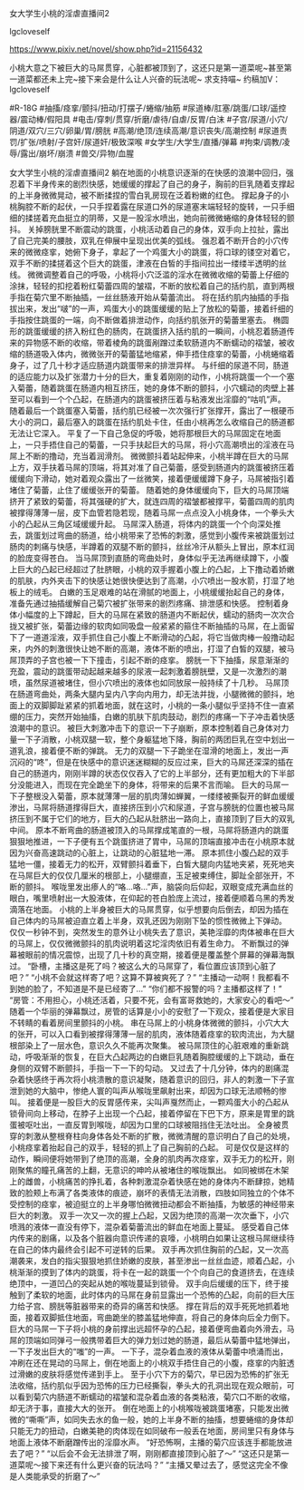 女大学生小桃的淫虐直播间2

lgcloveself

https://www.pixiv.net/novel/show.php?id=21156432

小桃大意之下被巨大的马屌贯穿，心脏都被顶到了，这还只是第一道菜呢~甚至第一道菜都还未上完~接下来会是什么让人兴奋的玩法呢~
求支持喵~
约稿加V：lgcloveself

#R-18G
#抽搐/痉挛/颤抖/扭动/打摆子/蜷缩/抽筋
#尿道棒/肛塞/跳蛋/口球/遥控器/震动棒/假阳具
#电击/穿刺/贯穿/折磨/虐待/自虐/反胃/白沫
#子宫/尿道/小穴/阴道/双穴/三穴/卵巢/胃/膀胱
#高潮/绝顶/连续高潮/意识丧失/高潮控制
#尿道责罚/扩张/喷射/子宫奸/尿道奸/极致深喉
#女学生/大学生/直播/弹幕
#拘束/调教/凌辱/露出/崩坏/崩溃
#兽交/异物/血腥


女大学生小桃的淫虐直播间2
躺在地面的小桃意识逐渐的在快感的浪潮中回归，强忍着下半身传来的剧烈快感，她缓缓的撑起了自己的身子，胸前的巨乳随着支撑起的上半身微微晃动，被不断揉捏的雪白乳房现在泛着粉嫩的红色。
撑起身子的小桃胸腔不断的起伏，一只手捏着露在尿道口外的尿道塞末端轻轻的旋转，一只手细细的揉搓着充血挺立的阴蒂，又是一股淫水喷出，她向前微微蜷缩的身体轻轻的颤抖。
关掉膀胱里不断震动的跳蛋，小桃活动着自己的身体，双手向上拉扯，露出了自己完美的腰肢，双乳在伸展中呈现出优美的弧线。
强忍着不断开合的小穴传来的微微痉挛，她俯下身子，拿起了一个鸡蛋大小的跳蛋，将口球的镂空对着它，双手不断的揉搓着这个巨大的跳蛋，津液在白皙的手指间拉出一缕缕半透明的丝线。
微微调整着自己的呼吸，小桃将小穴泛滥的淫水在微微收缩的菊蕾上仔细的涂抹，轻轻的扣挖着粉红菊蕾四周的皱褶，不断的放松着自己的括约肌，直到两根手指在菊穴里不断抽插，一丝丝肠液开始从菊蕾流出。
将在括约肌内抽插的手指拔出来，发出“啵”的一声，鸡蛋大小的跳蛋缓缓的贴上了放松的菊蕾，接着纤细的手指按住跳蛋的一端，向不断做着排泄动作，向括约肌张开的菊蕾里塞去。
椭圆形的跳蛋缓缓的挤入粉红色的肠肉，在跳蛋挤入括约肌的一瞬间，小桃忍着肠道传来的异物感不断的收缩，带着棱角的跳蛋剐蹭过柔软肠道内不断蠕动的褶皱，被收缩的肠道吸入体内，微微张开的菊蕾猛地缩紧，伸手捂住痉挛的菊蕾，小桃蜷缩着身子，过了几十秒才适应肠道内跳蛋带来的排泄异样。
与纤细的尿道不同，肠道的适应能力以及扩张潜力十分的巨大，重复着刚刚的动作，小桃将跳蛋一个一个塞入菊蕾，随着跳蛋在肠道内相互挤压，她的身体不断的颤抖，小穴蠕动的肉壁上甚至可以看到一个个凸起，在肠道内的跳蛋被挤压着与粘液发出淫靡的“咕叽”声。
随着最后一个跳蛋塞入菊蕾，括约肌已经被一次次强行扩张撑开，露出了一根硬币大小的洞口，最后塞入的跳蛋在括约肌处卡住，任由小桃再怎么收缩自己的肠道都无法让它深入。
平复了一下自己急促的呼吸，她将那根巨大的马屌固定在地面上，一只手捂住自己的菊蕾，一只手扶起巨大的马屌，将小穴高潮喷出的淫液在马屌上不断的撸动，充当着润滑剂。
微微颤抖着站起伸来，小桃半蹲在巨大的马屌上方，双手扶着马屌的顶端，将其对准了自己菊蕾，感受到肠道内的跳蛋被挤压着缓缓向下滑动，她对着观众露出了一丝微笑，接着便缓缓蹲下身子，马屌被指引着堵住了菊蕾，止住了缓缓张开的菊蕾。
随着她的身体缓缓向下，巨大的马屌顶端挤开了紧致的菊蕾，将其强硬的扩大，就连四周的褶皱都被撑平，菊蕾四周的肌肉被撑得薄薄一层，皮下血管若隐若现，随着马屌一点点没入小桃身体，一个拳头大小的凸起从三角区域缓缓升起。
马屌深入肠道，将体内的跳蛋一个个向深处推去，跳蛋划过弯曲的肠道，给小桃带来了恐怖的刺激，感觉到小腹传来被跳蛋划过肠肉的刺痛与快感，半蹲着的双腿不断的颤抖，丝丝冷汗从额头上冒出，原本红润的脸庞变得苍白。
当马屌顶到直肠的弯曲处时，身体似乎无法再继续蹲下，小腹上巨大的凸起已经超过了肚脐眼，小桃的双手握着小腹上的凸起，上下撸动着娇嫩的肌肤，内外夹击下的快感让她很快便达到了高潮，小穴喷出一股水箭，打湿了地板上的绒毛。
白嫩的玉足艰难的站在滑腻的地面上，小桃缓缓抬起自己的身体，准备先通过抽插缓解自己菊穴被扩张带来的剧烈疼痛、排泄感和快感。
控制着身体小幅度的上下蹲起，巨大的马屌在紧致的肠道内不断起伏，蠕动的肠肉一次次合拢又被扩张，菊蕾边缘的软肉如同吸盘一般紧紧的箍住不断抽插的马屌，在上面留下了一道道淫液，双手抓住自己小腹上不断滑动的凸起，将它当做肉棒一般撸动起来，内外的刺激很快让她不断的高潮，液体不断的喷出，打湿了白皙的双腿，被马屌顶弄的子宫也被一下下撞击，引起不断的痉挛。
膀胱一下下抽搐，尿意渐渐的充盈，震动的跳蛋带动起越来越多的尿液一起刺激着膀胱壁，又是一次激烈的潮喷，虽然尿道被堵住，但小穴喷出的液体也如同放尿一般持续了十几秒。
马屌顶在肠道弯曲处，两条大腿内呈内八字向内用力，却无法并拢，小腿微微的颤抖，地面上的双脚脚趾紧紧的抓着地面，就在这时，小桃的一条小腿似乎坚持不住一直紧绷的压力，突然开始抽搐，白嫩的肌肤下肌肉鼓动，剧烈的疼痛一下子冲击着快感浪潮中的意识。
被巨大刺激冲击下的意识一下子崩断，原本控制着自己身体对力量一下子消散，小桃双腿一软，整个身躯猛地下降，胸前的两团巨乳在空中划出一道乳浪，接着便不断的弹跳。
无力的双腿一下子跪坐在湿滑的地面上，发出一声沉闷的“咚”，但是在快感中的意识迷迷糊糊的反应过来，巨大的马屌还深深的插在自己的肠道内，刚刚半蹲的状态仅仅吞入了它的上半部分，还有更加粗大的下半部分没能进入，而现在完全跪坐下的身体，将带来的后果不言而喻。
巨大的马屌一下子整根没入菊蕾，原本就薄薄一层的肌肉薄如蝉翼，一缕缕被撕裂开的鲜血缓缓渗出，马屌将肠道撑得巨大，直接挤压到小穴和尿道，子宫与膀胱的位置也被马屌挤压到不属于它们的地方，巨大的凸起从肚脐出一路向上，直接顶到了巨大的双乳中间。
原本不断弯曲的肠道被顶入的马屌撑成笔直的一根，马屌将肠道内的跳蛋狠狠地推进，一下子便有五个跳蛋挤进了胃中，马屌的顶端直接冲击在小桃原本就因为兴奋高速跳动的心脏上，让跳动的心脏猛地一滞。
原本抓住小腹凸起的双手猛地一僵，接着无力的松开，双臂颤抖着垂下，白皙大腿向内猛地夹紧，死死地夹在马屌巨大的仅仅几厘米的根部上，小腿绷直，玉足被束缚住，脚趾全部张开，不断的颤抖。
喉咙里发出瘆人的“咯…咯…”声，脑袋向后仰起，双眼变成充满血丝的眼白，嘴里喷射出一大股液体，在仰起的苍白脸庞上流过，接着便顺着乌黑的秀发滴落在地面。
小桃的上半身被巨大的马屌贯穿，似乎想要向后倒去，却因为插在自己体内的马屌被迫直立着上半身，双乳还因为刚刚下坠的惯性微微上下弹动。
仅仅一秒钟不到，突然发生的意外让小桃失去了意识，美艳淫靡的肉体被串在巨大的马屌上，仅仅微微颤抖的肌肉说明着这坨淫肉依旧有着生命力。
不断飘过的弹幕被眼前的情况震惊，出现了几十秒的真空期，接着便是覆盖整个屏幕的弹幕海飘过。
“卧槽，主播这是死了吗？被这么大的马屌穿了，看位置应该顶到心脏了吧？”
“小桃不会就这样寄了吧？这算不算被爽死了？”
“主播动一动啊！我都看不到她的脸了，不知道是不是已经寄了…”
“你们都不报警的吗？主播都这样了！”
“房管：不用担心，小桃还活着，只要不死，会有富哥救她的，大家安心的看吧～”
随着一个华丽的弹幕飘过，房管的话算是小小的安慰了一下观众，接着便是大家目不转睛的看着房间里颤抖的小桃。
串在马屌上的小桃身体微微的颤抖，小穴大大的张开，可以入口看到被撑得薄薄一层的肌肉，液体随着痉挛的软肉流出，为大腿根部染上了一层水色，意识久久不能再次聚集。
被马屌顶住的心脏艰难的重新跳动，呼吸渐渐的恢复，在巨大凸起两边的白嫩巨乳随着胸腔缓缓的上下跳动，垂在身侧的双臂不断颤抖，手指一下一下的勾动。
又过去了十几分钟，体内的剧痛混杂着快感终于再次将小桃溃散的意识凝聚，随着意识的回归，非人的刺激一下子宣泄到她的大脑中，惨绝人寰的叫声从喉咙里飙射出来，却因为口球无法顺畅的惨叫。
接着便是一股巨大的反胃感传来，尖叫声戛然而止，一颗鸡蛋大小的凸起从锁骨间向上移动，在脖子上出现一个凸起，接着停留在下巴下方，原来是胃里的跳蛋被呕吐出，一直反胃到喉咙，却因为口里的口球被阻挡住无法吐出。
全身被贯穿的刺激从整根脊柱向身体各处不断的扩散，微微清醒的意识明白了自己的处境，小桃痉挛着抬起自己的双手，轻轻的抓上了自己胸前的凸起。
可是仅仅是这样的动作，瞬间便将她带到了绝顶的高潮，全身的肌肉再次痉挛，双手无力的松开，刚刚聚焦的瞳孔痛苦的上翻，无意识的呻吟从被堵住的喉咙飘出。
如同被绑在木架上的雌兽，小桃痛苦的挣扎着，各种刺激混杂着快感在她的身体内不断肆掠，她精致的脸颊上布满了各类液体的痕迹，崩坏的表情无法消散，四肢如同独立的个体不受控制的痉挛，被迫挺立的上半身哪怕微微扭动都会不断抽搐，为敏感的神经带来巨大的刺激。
双手一次又一次的握上凸起，又因为绝顶的高潮一次次垂下，小穴喷溅的液体一直没有停下，混杂着菊蕾流出的鲜血在地面上蔓延。
感受着自己体内传来的剧痛，以及各个脏器向意识传递的哀嚎，小桃明白如果让这根马屌继续待在自己的体内最终会引起不可逆转的后果。
双手再次抓住胸前的凸起，又一次高潮袭来，发白的指尖狠狠地抓住娇嫩的皮肤，甚至渗出一丝丝血迹，顺着凸起，小桃渐渐的摸到了体内的跳蛋，将卡在一起的跳蛋一个个向自己的食道挤去，在连续绝顶中，一道凹凸的突起从她的喉咙蔓延到锁骨。
双手向后缓缓的压下，终于接触到了柔软的地面，此时体内的马屌在身前显露出一个恐怖的凸起，向前的巨大压力给子宫、膀胱等脏器带来的奇异的痛苦和快感。
撑在背后的双手死死地抓着地面，接着双脚抵住地面，弯曲跪坐的膝盖猛地伸直，将自己的身体向后全力倒下。
巨大的马屌一下子将小桃的身前撑出远超怀孕的凸起，接着便弯曲着向外滑去，马屌的顶端如同弹弓一般携带着巨大的弹力划过她的肠道，最后从菊蕾中猛地弹出，一下子发出巨大的“嗤”的一声。
一下子，混杂着血液的液体从菊蕾中喷涌而出，冲刷在还在晃动的马屌上，倒在地面上的小桃双手捂住自己的小腹，痉挛的内脏透过滑嫩的皮肤将感觉传递到手上。
至于小穴下方的菊穴，早已因为恐怖的扩张无法收缩，括约肌似乎因为恐怖的压力已经撕裂，拳头大的孔洞出现在观众眼前，可以看到菊穴内肠道不断蠕动的褶皱和混杂着血液的各类粘液，菊穴口不断的收缩，却无济于事，直接大大的张开。
倒在地面上的小桃喉咙被跳蛋堵塞，只能发出微微的“嘶嘶”声，如同失去水的鱼一般，她的上半身不断的抽搐，想要蜷缩的身体却只能无力的扭动，白嫩美艳的肉体现在如同破布一般丢在地面，房间里只有身体与地面上液体不断磨蹭传出的淫靡水声。
“好恐怖啊，主播的菊穴应该连手都能放进去了吧？”
“以后会不会无法排泄了啊，刚刚都直接顶到心脏了～”
“这还只是第一道菜呢～接下来还有什么更兴奋的玩法吗？”
“主播又晕过去了，感觉这完全不像是人类能承受的折磨了～”

